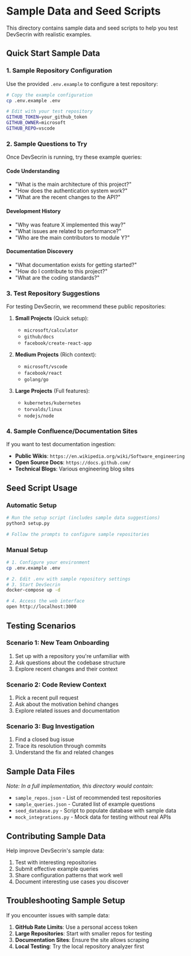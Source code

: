 # Sample Data and Seed Scripts

This directory contains sample data and seed scripts to help you test DevSecrin with realistic examples.

## Quick Start Sample Data

### 1. Sample Repository Configuration

Use the provided `.env.example` to configure a test repository:

```bash
# Copy the example configuration
cp .env.example .env

# Edit with your test repository
GITHUB_TOKEN=your_github_token
GITHUB_OWNER=microsoft
GITHUB_REPO=vscode
```

### 2. Sample Questions to Try

Once DevSecrin is running, try these example queries:

#### Code Understanding

- "What is the main architecture of this project?"
- "How does the authentication system work?"
- "What are the recent changes to the API?"

#### Development History

- "Why was feature X implemented this way?"
- "What issues are related to performance?"
- "Who are the main contributors to module Y?"

#### Documentation Discovery

- "What documentation exists for getting started?"
- "How do I contribute to this project?"
- "What are the coding standards?"

### 3. Test Repository Suggestions

For testing DevSecrin, we recommend these public repositories:

1. **Small Projects** (Quick setup):

   - `microsoft/calculator`
   - `github/docs`
   - `facebook/create-react-app`

2. **Medium Projects** (Rich context):

   - `microsoft/vscode`
   - `facebook/react`
   - `golang/go`

3. **Large Projects** (Full features):
   - `kubernetes/kubernetes`
   - `torvalds/linux`
   - `nodejs/node`

### 4. Sample Confluence/Documentation Sites

If you want to test documentation ingestion:

- **Public Wikis**: `https://en.wikipedia.org/wiki/Software_engineering`
- **Open Source Docs**: `https://docs.github.com/`
- **Technical Blogs**: Various engineering blog sites

## Seed Script Usage

### Automatic Setup

```bash
# Run the setup script (includes sample data suggestions)
python3 setup.py

# Follow the prompts to configure sample repositories
```

### Manual Setup

```bash
# 1. Configure your environment
cp .env.example .env

# 2. Edit .env with sample repository settings
# 3. Start DevSecrin
docker-compose up -d

# 4. Access the web interface
open http://localhost:3000
```

## Testing Scenarios

### Scenario 1: New Team Onboarding

1. Set up with a repository you're unfamiliar with
2. Ask questions about the codebase structure
3. Explore recent changes and their context

### Scenario 2: Code Review Context

1. Pick a recent pull request
2. Ask about the motivation behind changes
3. Explore related issues and documentation

### Scenario 3: Bug Investigation

1. Find a closed bug issue
2. Trace its resolution through commits
3. Understand the fix and related changes

## Sample Data Files

_Note: In a full implementation, this directory would contain:_

- `sample_repos.json` - List of recommended test repositories
- `sample_queries.json` - Curated list of example questions
- `seed_database.py` - Script to populate database with sample data
- `mock_integrations.py` - Mock data for testing without real APIs

## Contributing Sample Data

Help improve DevSecrin's sample data:

1. Test with interesting repositories
2. Submit effective example queries
3. Share configuration patterns that work well
4. Document interesting use cases you discover

## Troubleshooting Sample Setup

If you encounter issues with sample data:

1. **GitHub Rate Limits**: Use a personal access token
2. **Large Repositories**: Start with smaller repos for testing
3. **Documentation Sites**: Ensure the site allows scraping
4. **Local Testing**: Try the local repository analyzer first
